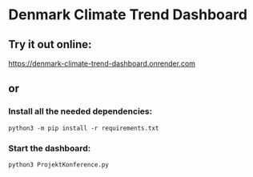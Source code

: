 # Denmark Climate Trend Dashboard

## Try it out online:
https://denmark-climate-trend-dashboard.onrender.com

## or

### Install all the needed dependencies:
```python3 -m pip install -r requirements.txt```

### Start the dashboard:
```python3 ProjektKonference.py```

